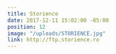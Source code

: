 ```yaml
---
title: Storience
date: 2017-12-11 15:02:00 -05:00
position: 12
image: "/uploads/STORIENCE.jpg"
link: http://ftp.storience.ro
---
```


